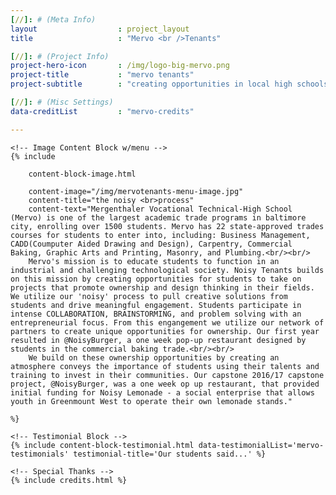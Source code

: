 ```yaml
---
[//]: # (Meta Info)
layout 					: project_layout
title 					: "Mervo <br />Tenants"

[//]: # (Project Info)
project-hero-icon		: /img/logo-big-mervo.png
project-title 			: "mervo tenants"
project-subtitle 		: "creating opportunities in local high schools"

[//]: # (Misc Settings)
data-creditList 		: "mervo-credits"

---
```


<div class="template_wrapper">

	<!-- Image Content Block w/menu -->
	{% include

		content-block-image.html

		content-image="/img/mervotenants-menu-image.jpg"
		content-title="the noisy <br>process"
		content-text="Mergenthaler Vocational Technical-High School (Mervo) is one of the largest academic trade programs in baltimore city, enrolling over 1500 students. Mervo has 22 state-approved trades courses for students to enter into, including: Business Management, CADD(Coumputer Aided Drawing and Design), Carpentry, Commercial Baking, Graphic Arts and Printing, Masonry, and Plumbing.<br/><br/>
		Mervo's mission is to educate students to function in an industrial and challenging technological society. Noisy Tenants builds on this mission by creating opportunities for students to take on projects that promote ownership and design thinking in their fields. We utilize our 'noisy' process to pull creative solutions from students and drive meaningful engagement. Students participate in intense COLLABORATION, BRAINSTORMING, and problem solving with an entrepreneurial focus. From this engangement we utilize our network of partners to create unique opportunities for ownership. Our first year resulted in @NoisyBurger, a one week pop-up restaurant designed by students in the commercial baking trade.<br/><br/>
		We build on these ownership opportunities by creating an atmosphere conveys the importance of students using their talents and training to invest in their communities. Our capstone 2016/17 capstone project, @NoisyBurger, was a one week op up restaurant, that provided initial funding for Noisy Lemonade - a social enterprise that allows youth in Greenmount West to operate their own lemonade stands."

	%}

	<!-- Testimonial Block -->
	{% include content-block-testimonial.html data-testimonialList='mervo-testimonials' testimonial-title='Our students said...' %}

	<!-- Special Thanks -->
	{% include credits.html %}
</div>
